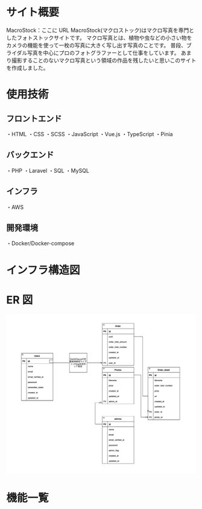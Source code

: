 # サイト概要

MacroStock：ここに URL
MacroStock(マクロストック)はマクロ写真を専門としたフォトストックサイトです。
マクロ写真とは、植物や虫などの小さい物をカメラの機能を使って一枚の写真に大きく写し出す写真のことです。
普段、ブライダル写真を中心にプロのフォトグラファーとして仕事をしています。
あまり撮影することのないマクロ写真という領域の作品を残したいと思いこのサイトを作成しました。

# 使用技術

## フロントエンド

・HTML
・CSS
・SCSS
・JavaScript
・Vue.js
・TypeScript
・Pinia

## バックエンド

・PHP
・Laravel
・SQL
・MySQL

## インフラ

・AWS

## 開発環境

・Docker/Docker-compose

# インフラ構造図

# ER 図

![](https://github.com/webyoshinobu/macrostock_laravel_vue/blob/3d3a02385e8d3de1949d42f902a5bd2f2c9ebfaa/er.png)

# 機能一覧
